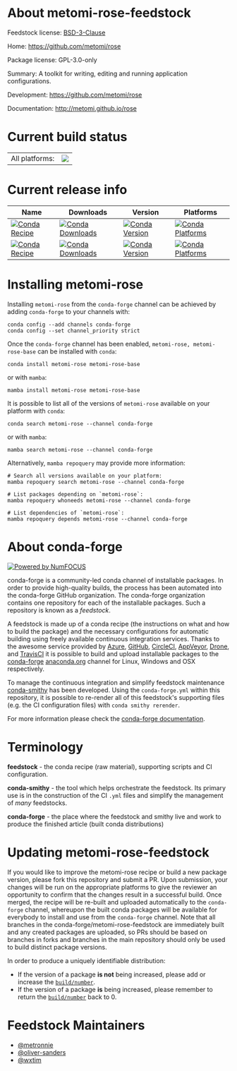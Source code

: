 About metomi-rose-feedstock
===========================

Feedstock license: [BSD-3-Clause](https://github.com/conda-forge/metomi-rose-feedstock/blob/main/LICENSE.txt)

Home: https://github.com/metomi/rose

Package license: GPL-3.0-only

Summary: A toolkit for writing, editing and running application configurations.

Development: https://github.com/metomi/rose

Documentation: http://metomi.github.io/rose

Current build status
====================


<table><tr><td>All platforms:</td>
    <td>
      <a href="https://dev.azure.com/conda-forge/feedstock-builds/_build/latest?definitionId=12327&branchName=main">
        <img src="https://dev.azure.com/conda-forge/feedstock-builds/_apis/build/status/metomi-rose-feedstock?branchName=main">
      </a>
    </td>
  </tr>
</table>

Current release info
====================

| Name | Downloads | Version | Platforms |
| --- | --- | --- | --- |
| [![Conda Recipe](https://img.shields.io/badge/recipe-metomi--rose-green.svg)](https://anaconda.org/conda-forge/metomi-rose) | [![Conda Downloads](https://img.shields.io/conda/dn/conda-forge/metomi-rose.svg)](https://anaconda.org/conda-forge/metomi-rose) | [![Conda Version](https://img.shields.io/conda/vn/conda-forge/metomi-rose.svg)](https://anaconda.org/conda-forge/metomi-rose) | [![Conda Platforms](https://img.shields.io/conda/pn/conda-forge/metomi-rose.svg)](https://anaconda.org/conda-forge/metomi-rose) |
| [![Conda Recipe](https://img.shields.io/badge/recipe-metomi--rose--base-green.svg)](https://anaconda.org/conda-forge/metomi-rose-base) | [![Conda Downloads](https://img.shields.io/conda/dn/conda-forge/metomi-rose-base.svg)](https://anaconda.org/conda-forge/metomi-rose-base) | [![Conda Version](https://img.shields.io/conda/vn/conda-forge/metomi-rose-base.svg)](https://anaconda.org/conda-forge/metomi-rose-base) | [![Conda Platforms](https://img.shields.io/conda/pn/conda-forge/metomi-rose-base.svg)](https://anaconda.org/conda-forge/metomi-rose-base) |

Installing metomi-rose
======================

Installing `metomi-rose` from the `conda-forge` channel can be achieved by adding `conda-forge` to your channels with:

```
conda config --add channels conda-forge
conda config --set channel_priority strict
```

Once the `conda-forge` channel has been enabled, `metomi-rose, metomi-rose-base` can be installed with `conda`:

```
conda install metomi-rose metomi-rose-base
```

or with `mamba`:

```
mamba install metomi-rose metomi-rose-base
```

It is possible to list all of the versions of `metomi-rose` available on your platform with `conda`:

```
conda search metomi-rose --channel conda-forge
```

or with `mamba`:

```
mamba search metomi-rose --channel conda-forge
```

Alternatively, `mamba repoquery` may provide more information:

```
# Search all versions available on your platform:
mamba repoquery search metomi-rose --channel conda-forge

# List packages depending on `metomi-rose`:
mamba repoquery whoneeds metomi-rose --channel conda-forge

# List dependencies of `metomi-rose`:
mamba repoquery depends metomi-rose --channel conda-forge
```


About conda-forge
=================

[![Powered by
NumFOCUS](https://img.shields.io/badge/powered%20by-NumFOCUS-orange.svg?style=flat&colorA=E1523D&colorB=007D8A)](https://numfocus.org)

conda-forge is a community-led conda channel of installable packages.
In order to provide high-quality builds, the process has been automated into the
conda-forge GitHub organization. The conda-forge organization contains one repository
for each of the installable packages. Such a repository is known as a *feedstock*.

A feedstock is made up of a conda recipe (the instructions on what and how to build
the package) and the necessary configurations for automatic building using freely
available continuous integration services. Thanks to the awesome service provided by
[Azure](https://azure.microsoft.com/en-us/services/devops/), [GitHub](https://github.com/),
[CircleCI](https://circleci.com/), [AppVeyor](https://www.appveyor.com/),
[Drone](https://cloud.drone.io/welcome), and [TravisCI](https://travis-ci.com/)
it is possible to build and upload installable packages to the
[conda-forge](https://anaconda.org/conda-forge) [anaconda.org](https://anaconda.org/)
channel for Linux, Windows and OSX respectively.

To manage the continuous integration and simplify feedstock maintenance
[conda-smithy](https://github.com/conda-forge/conda-smithy) has been developed.
Using the ``conda-forge.yml`` within this repository, it is possible to re-render all of
this feedstock's supporting files (e.g. the CI configuration files) with ``conda smithy rerender``.

For more information please check the [conda-forge documentation](https://conda-forge.org/docs/).

Terminology
===========

**feedstock** - the conda recipe (raw material), supporting scripts and CI configuration.

**conda-smithy** - the tool which helps orchestrate the feedstock.
                   Its primary use is in the construction of the CI ``.yml`` files
                   and simplify the management of *many* feedstocks.

**conda-forge** - the place where the feedstock and smithy live and work to
                  produce the finished article (built conda distributions)


Updating metomi-rose-feedstock
==============================

If you would like to improve the metomi-rose recipe or build a new
package version, please fork this repository and submit a PR. Upon submission,
your changes will be run on the appropriate platforms to give the reviewer an
opportunity to confirm that the changes result in a successful build. Once
merged, the recipe will be re-built and uploaded automatically to the
`conda-forge` channel, whereupon the built conda packages will be available for
everybody to install and use from the `conda-forge` channel.
Note that all branches in the conda-forge/metomi-rose-feedstock are
immediately built and any created packages are uploaded, so PRs should be based
on branches in forks and branches in the main repository should only be used to
build distinct package versions.

In order to produce a uniquely identifiable distribution:
 * If the version of a package **is not** being increased, please add or increase
   the [``build/number``](https://docs.conda.io/projects/conda-build/en/latest/resources/define-metadata.html#build-number-and-string).
 * If the version of a package **is** being increased, please remember to return
   the [``build/number``](https://docs.conda.io/projects/conda-build/en/latest/resources/define-metadata.html#build-number-and-string)
   back to 0.

Feedstock Maintainers
=====================

* [@metronnie](https://github.com/metronnie/)
* [@oliver-sanders](https://github.com/oliver-sanders/)
* [@wxtim](https://github.com/wxtim/)


<!-- dummy commit to enable rerendering -->

